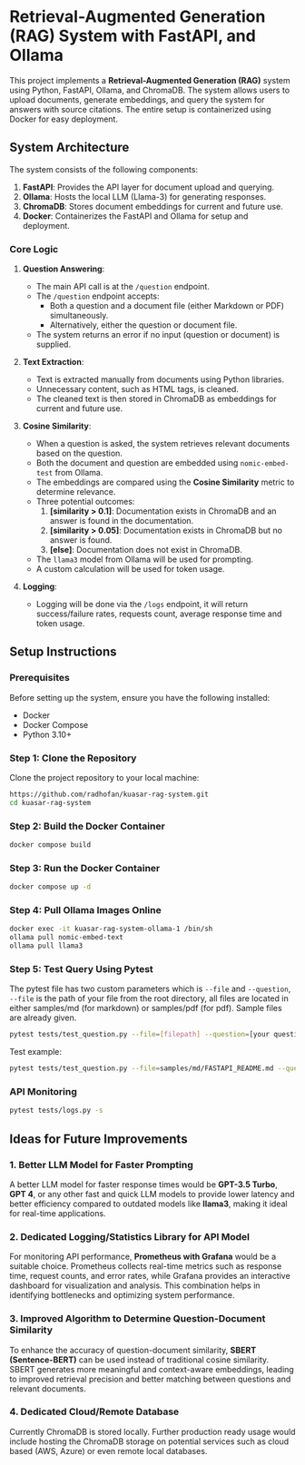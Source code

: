 
# Retrieval-Augmented Generation (RAG) System with FastAPI, and Ollama

This project implements a **Retrieval-Augmented Generation (RAG)** system using Python, FastAPI, Ollama, and ChromaDB. The system allows users to upload documents, generate embeddings, and query the system for answers with source citations. The entire setup is containerized using Docker for easy deployment.

## System Architecture

The system consists of the following components:

1. **FastAPI**: Provides the API layer for document upload and querying.
2. **Ollama**: Hosts the local LLM (Llama-3) for generating responses.
3. **ChromaDB**: Stores document embeddings for current and future use.
4. **Docker**: Containerizes the FastAPI and Ollama for setup and deployment.

### Core Logic

1. **Question Answering**:
    - The main API call is at the `/question` endpoint.
    - The `/question` endpoint accepts:
      - Both a question and a document file (either Markdown or PDF) simultaneously.
      - Alternatively, either the question or document file.
    - The system returns an error if no input (question or document) is supplied.

2. **Text Extraction**:
    - Text is extracted manually from documents using Python libraries.
    - Unnecessary content, such as HTML tags, is cleaned.
    - The cleaned text is then stored in ChromaDB as embeddings for current and future use.

3. **Cosine Similarity**:
    - When a question is asked, the system retrieves relevant documents based on the question.
    - Both the document and question are embedded using `nomic-embed-test` from Ollama.
    - The embeddings are compared using the **Cosine Similarity** metric to determine relevance.
    - Three potential outcomes:
      1. **[similarity > 0.1]**: Documentation exists in ChromaDB and an answer is found in the documentation.
      2. **[similarity > 0.05]**: Documentation exists in ChromaDB but no answer is found.
      3. **[else]**: Documentation does not exist in ChromaDB.
    - The `llama3` model from Ollama will be used for prompting.
    - A custom calculation will be used for token usage.

4. **Logging**:
    - Logging will be done via the `/logs` endpoint, it will return success/failure rates, requests       count, average response time and token usage.

## Setup Instructions

### Prerequisites

Before setting up the system, ensure you have the following installed:

- Docker
- Docker Compose
- Python 3.10+

### Step 1: Clone the Repository

Clone the project repository to your local machine:

```bash
https://github.com/radhofan/kuasar-rag-system.git
cd kuasar-rag-system
```

### Step 2: Build the Docker Container
```bash
docker compose build
```

### Step 3: Run the Docker Container
```bash
docker compose up -d
```

### Step 4: Pull Ollama Images Online
```bash
docker exec -it kuasar-rag-system-ollama-1 /bin/sh
ollama pull nomic-embed-text
ollama pull llama3
```

### Step 5: Test Query Using Pytest
The pytest file has two custom parameters which is `--file` and `--question`, `--file` is the path of your file from the root directory, all files are located in either samples/md (for markdown) or samples/pdf (for pdf). Sample files are already given.
```bash
pytest tests/test_question.py --file=[filepath] --question=[your question] -s
```
Test example:
```bash
pytest tests/test_question.py --file=samples/md/FASTAPI_README.md --question="What is FastAPI" -s
```
### API Monitoring
```bash
pytest tests/logs.py -s
```
## Ideas for Future Improvements

### **1. Better LLM Model for Faster Prompting**  
A better LLM model for faster response times would be **GPT-3.5 Turbo**, **GPT 4**, or any other fast and quick LLM models to provide lower latency and better efficiency compared to outdated models like **llama3**, making it ideal for real-time applications.  

### **2. Dedicated Logging/Statistics Library for API Model**  
For monitoring API performance, **Prometheus with Grafana** would be a suitable choice. Prometheus collects real-time metrics such as response time, request counts, and error rates, while Grafana provides an interactive dashboard for visualization and analysis. This combination helps in identifying bottlenecks and optimizing system performance.  

### **3. Improved Algorithm to Determine Question-Document Similarity**  
To enhance the accuracy of question-document similarity, **SBERT (Sentence-BERT)** can be used instead of traditional cosine similarity. SBERT generates more meaningful and context-aware embeddings, leading to improved retrieval precision and better matching between questions and relevant documents.

### **4. Dedicated Cloud/Remote Database**
Currently ChromaDB is stored locally. Further production ready usage would include hosting the ChromaDB storage on potential services such as cloud based (AWS, Azure) or even remote local databases.
